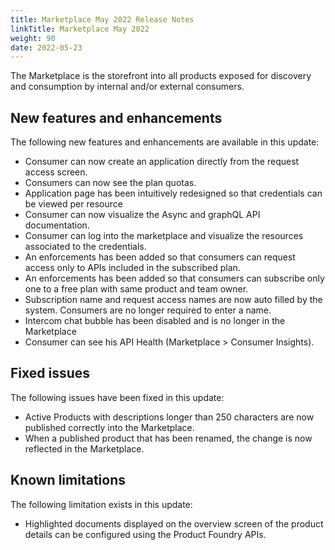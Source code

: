 ```yaml
---
title: Marketplace May 2022 Release Notes
linkTitle: Marketplace May 2022
weight: 90
date: 2022-05-23
---
```


The Marketplace is the storefront into all products exposed for discovery and consumption by internal and/or external consumers.

## New features and enhancements

The following new features and enhancements are available in this update:

* Consumer can now create an application directly from the request access screen.
* Consumers can now see the plan quotas.
* Application page has been intuitively redesigned so that credentials can be viewed per resource
* Consumer can now visualize the Async and graphQL API documentation.
* Consumer can log into the marketplace and visualize the resources associated to the credentials.
* An enforcements has been added so that consumers can request access only to APIs included in the subscribed plan.
* An enforcements has been added so that consumers can subscribe only one to a free plan with same product and team owner.
* Subscription name and request access names are now auto filled by the system. Consumers are no longer required to enter a name.
* Intercom chat bubble has been disabled and is no longer in the Marketplace
* Consumer can see his API Health (Marketplace > Consumer Insights).

## Fixed issues

The following issues have been fixed in this update:

* Active Products with descriptions longer than 250 characters are now published correctly into the Marketplace.
* When a published product that has been renamed, the change is now reflected in the Marketplace.

## Known limitations

The following limitation exists in this update:

* Highlighted documents displayed on the overview screen of the product details can be configured using the Product Foundry APIs.
